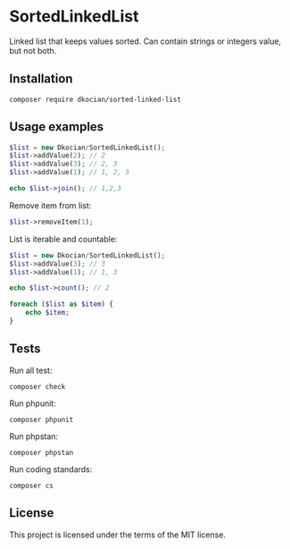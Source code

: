 # SortedLinkedList

Linked list that keeps values sorted. Can contain strings or integers value, but not both.

## Installation

```shell
composer require dkocian/sorted-linked-list
```

## Usage examples

```php
$list = new Dkocian/SortedLinkedList();
$list->addValue(2); // 2
$list->addValue(3); // 2, 3
$list->addValue(1); // 1, 2, 3

echo $list->join(); // 1,2,3
```

Remove item from list:
```php
$list->removeItem(1);
```

List is iterable and countable:
```php
$list = new Dkocian/SortedLinkedList();
$list->addValue(3); // 3
$list->addValue(1); // 1, 3

echo $list->count(); // 2

foreach ($list as $item) {
    echo $item;
}
```

## Tests

Run all test:
```shell
composer check
```

Run phpunit:
```shell
composer phpunit
```

Run phpstan:
```shell
composer phpstan
```

Run coding standards:
```shell
composer cs
```

## License
This project is licensed under the terms of the MIT license.